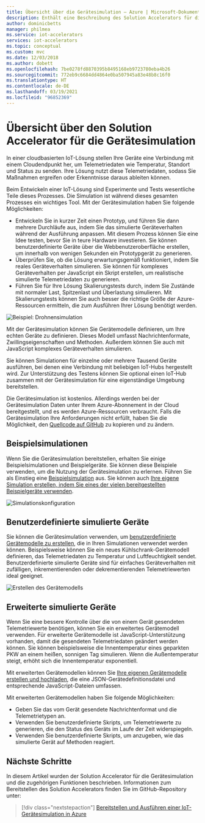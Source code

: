 ```yaml
---
title: Übersicht über die Gerätesimulation – Azure | Microsoft-Dokumentation
description: Enthält eine Beschreibung des Solution Accelerators für die Gerätesimulation und der zugehörigen Funktionen.
author: dominicbetts
manager: philmea
ms.service: iot-accelerators
services: iot-accelerators
ms.topic: conceptual
ms.custom: mvc
ms.date: 12/03/2018
ms.author: dobett
ms.openlocfilehash: 7be0278fd8870395b8495168eb9723780eba4b26
ms.sourcegitcommit: 772eb9c6684dd4864e0ba507945a83e48b8c16f0
ms.translationtype: HT
ms.contentlocale: de-DE
ms.lasthandoff: 03/19/2021
ms.locfileid: "96852369"
---
```

# <a name="device-simulation-solution-accelerator-overview"></a>Übersicht über den Solution Accelerator für die Gerätesimulation

In einer cloudbasierten IoT-Lösung stellen Ihre Geräte eine Verbindung mit einem Cloudendpunkt her, um Telemetriedaten wie Temperatur, Standort und Status zu senden. Ihre Lösung nutzt diese Telemetriedaten, sodass Sie Maßnahmen ergreifen oder Erkenntnisse daraus ableiten können.

Beim Entwickeln einer IoT-Lösung sind Experimente und Tests wesentliche Teile dieses Prozesses. Die Simulation ist während dieses gesamten Prozesses ein wichtiges Tool. Mit der Gerätesimulation haben Sie folgende Möglichkeiten:

* Entwickeln Sie in kurzer Zeit einen Prototyp, und führen Sie dann mehrere Durchläufe aus, indem Sie das simulierte Geräteverhalten während der Ausführung anpassen. Mit diesem Prozess können Sie eine Idee testen, bevor Sie in teure Hardware investieren. Sie können benutzerdefinierte Geräte über die Webbenutzeroberfläche erstellen, um innerhalb von wenigen Sekunden ein Prototypgerät zu generieren.
* Überprüfen Sie, ob die Lösung erwartungsgemäß funktioniert, indem Sie reales Geräteverhalten simulieren. Sie können für komplexes Geräteverhalten per JavaScript ein Skript erstellen, um realistische simulierte Telemetriedaten zu generieren.
* Führen Sie für Ihre Lösung Skalierungstests durch, indem Sie Zustände mit normaler Last, Spitzenlast und Überlastung simulieren. Mit Skalierungstests können Sie auch besser die richtige Größe der Azure-Ressourcen ermitteln, die zum Ausführen Ihrer Lösung benötigt werden.

![Beispiel: Drohnensimulation](media/iot-accelerators-device-simulation-overview/dronesimulation.png)

Mit der Gerätesimulation können Sie Gerätemodelle definieren, um Ihre echten Geräte zu definieren. Dieses Modell umfasst Nachrichtenformate, Zwillingseigenschaften und Methoden. Außerdem können Sie auch mit JavaScript komplexes Geräteverhalten simulieren.

Sie können Simulationen für einzelne oder mehrere Tausend Geräte ausführen, bei denen eine Verbindung mit beliebigen IoT-Hubs hergestellt wird. Zur Unterstützung des Testens können Sie optional einen IoT-Hub zusammen mit der Gerätesimulation für eine eigenständige Umgebung bereitstellen.

Die Gerätesimulation ist kostenlos. Allerdings werden bei der Gerätesimulation Daten unter Ihrem Azure-Abonnement in der Cloud bereitgestellt, und es werden Azure-Ressourcen verbraucht. Falls die Gerätesimulation Ihre Anforderungen nicht erfüllt, haben Sie die Möglichkeit, den [Quellcode auf GitHub](https://github.com/Azure/device-simulation-dotnet) zu kopieren und zu ändern.

## <a name="sample-simulations"></a>Beispielsimulationen

Wenn Sie die Gerätesimulation bereitstellen, erhalten Sie einige Beispielsimulationen und Beispielgeräte. Sie können diese Beispiele verwenden, um die Nutzung der Gerätesimulation zu erlernen. Führen Sie als Einstieg eine [Beispielsimulation](https://github.com/Azure/device-simulation-dotnet/blob/master/README.md) aus. Sie können auch [Ihre eigene Simulation erstellen, indem Sie eines der vielen bereitgestellten Beispielgeräte verwenden](iot-accelerators-device-simulation-create-simulation.md).

![Simulationskonfiguration](media/iot-accelerators-device-simulation-overview/samplesimulation1.png)

## <a name="custom-simulated-devices"></a>Benutzerdefinierte simulierte Geräte

Sie können die Gerätesimulation verwenden, um [benutzerdefinierte Gerätemodelle zu erstellen](iot-accelerators-device-simulation-create-custom-device.md), die in Ihren Simulationen verwendet werden können. Beispielsweise können Sie ein neues Kühlschrank-Gerätemodell definieren, das Telemetriedaten zu Temperatur und Luftfeuchtigkeit sendet. Benutzerdefinierte simulierte Geräte sind für einfaches Geräteverhalten mit zufälligen, inkrementierenden oder dekrementierenden Telemetriewerten ideal geeignet.

![Erstellen des Gerätemodells](media/iot-accelerators-device-simulation-overview/adddevicemodel.png)

## <a name="advanced-simulated-devices"></a>Erweiterte simulierte Geräte

Wenn Sie eine bessere Kontrolle über die von einem Gerät gesendeten Telemetriewerte benötigen, können Sie ein erweitertes Gerätemodell verwenden. Für erweiterte Gerätemodelle ist JavaScript-Unterstützung vorhanden, damit die gesendeten Telemetriedaten geändert werden können. Sie können beispielsweise die Innentemperatur eines geparkten PKW an einem heißen, sonnigen Tag simulieren. Wenn die Außentemperatur steigt, erhöht sich die Innentemperatur exponentiell.

Mit erweiterten Gerätemodellen können Sie [Ihre eigenen Gerätemodelle erstellen und hochladen](iot-accelerators-device-simulation-advanced-device.md), die eine JSON-Gerätedefinitionsdatei und entsprechende JavaScript-Dateien umfassen.

Mit erweiterten Gerätemodellen haben Sie folgende Möglichkeiten:

* Geben Sie das vom Gerät gesendete Nachrichtenformat und die Telemetrietypen an.
* Verwenden Sie benutzerdefinierte Skripts, um Telemetriewerte zu generieren, die den Status des Geräts im Laufe der Zeit widerspiegeln.
* Verwenden Sie benutzerdefinierte Skripts, um anzugeben, wie das simulierte Gerät auf Methoden reagiert.

## <a name="next-steps"></a>Nächste Schritte

In diesem Artikel wurden der Solution Accelerator für die Gerätesimulation und die zugehörigen Funktionen beschrieben. Informationen zum Bereitstellen des Solution Accelerators finden Sie im GitHub-Repository unter:

> [!div class="nextstepaction"]
> [Bereitstellen und Ausführen einer IoT-Gerätesimulation in Azure](https://github.com/Azure/device-simulation-dotnet/blob/master/README.md)
